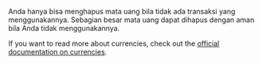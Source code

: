 Anda hanya bisa menghapus mata uang bila tidak ada transaksi yang menggunakannya. Sebagian besar mata uang dapat dihapus dengan aman bila Anda tidak menggunakannya.

If you want to read more about currencies, check out the [official documentation on currencies](https://firefly-iii.readthedocs.io/en/latest/concepts/currencies.html).